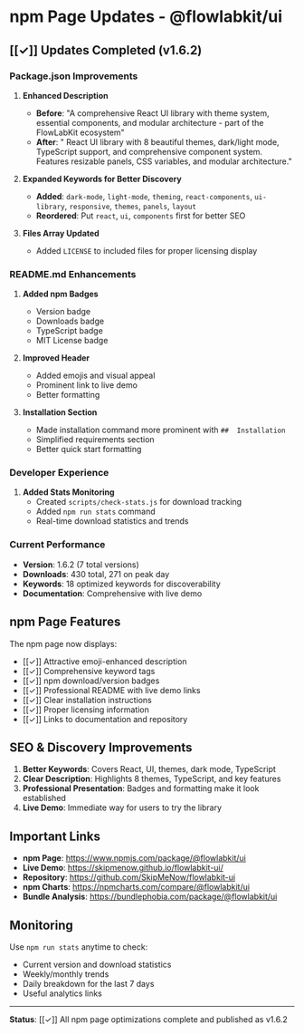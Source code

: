 # npm Page Updates - @flowlabkit/ui

## [[✓]] Updates Completed (v1.6.2)

###  Package.json Improvements

1. **Enhanced Description**
   - **Before**: "A comprehensive React UI library with theme system, essential components, and modular architecture - part of the FlowLabKit ecosystem"
   - **After**: " React UI library with 8 beautiful themes, dark/light mode, TypeScript support, and comprehensive component system. Features resizable panels, CSS variables, and modular architecture."

2. **Expanded Keywords for Better Discovery**
   - **Added**: `dark-mode`, `light-mode`, `theming`, `react-components`, `ui-library`, `responsive`, `themes`, `panels`, `layout`
   - **Reordered**: Put `react`, `ui`, `components` first for better SEO

3. **Files Array Updated**
   - Added `LICENSE` to included files for proper licensing display

###  README.md Enhancements

1. **Added npm Badges**
   - Version badge
   - Downloads badge  
   - TypeScript badge
   - MIT License badge

2. **Improved Header**
   - Added emojis and visual appeal
   - Prominent link to live demo
   - Better formatting

3. **Installation Section**
   - Made installation command more prominent with `##  Installation`
   - Simplified requirements section
   - Better quick start formatting

###  Developer Experience

1. **Added Stats Monitoring**
   - Created `scripts/check-stats.js` for download tracking
   - Added `npm run stats` command
   - Real-time download statistics and trends

###  Current Performance

- **Version**: 1.6.2 (7 total versions)
- **Downloads**: 430 total, 271 on peak day
- **Keywords**: 18 optimized keywords for discoverability
- **Documentation**: Comprehensive with live demo

##  npm Page Features

The npm page now displays:
- [[✓]] Attractive emoji-enhanced description
- [[✓]] Comprehensive keyword tags
- [[✓]] npm download/version badges
- [[✓]] Professional README with live demo links
- [[✓]] Clear installation instructions
- [[✓]] Proper licensing information
- [[✓]] Links to documentation and repository

##  SEO & Discovery Improvements

1. **Better Keywords**: Covers React, UI, themes, dark mode, TypeScript
2. **Clear Description**: Highlights 8 themes, TypeScript, and key features
3. **Professional Presentation**: Badges and formatting make it look established
4. **Live Demo**: Immediate way for users to try the library

##  Important Links

- **npm Page**: https://www.npmjs.com/package/@flowlabkit/ui
- **Live Demo**: https://skipmenow.github.io/flowlabkit-ui/
- **Repository**: https://github.com/SkipMeNow/flowlabkit-ui
- **npm Charts**: https://npmcharts.com/compare/@flowlabkit/ui
- **Bundle Analysis**: https://bundlephobia.com/package/@flowlabkit/ui

##  Monitoring

Use `npm run stats` anytime to check:
- Current version and download statistics
- Weekly/monthly trends
- Daily breakdown for the last 7 days
- Useful analytics links

---

**Status**: [[✓]] All npm page optimizations complete and published as v1.6.2